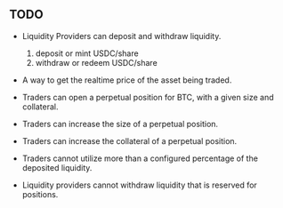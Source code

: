 ## TODO

- Liquidity Providers can deposit and withdraw liquidity.
    1. deposit or mint USDC/share
    2. withdraw or redeem USDC/share

- A way to get the realtime price of the asset being traded.
- Traders can open a perpetual position for BTC, with a given size and collateral.
- Traders can increase the size of a perpetual position.
- Traders can increase the collateral of a perpetual position.
- Traders cannot utilize more than a configured percentage of the deposited liquidity.
- Liquidity providers cannot withdraw liquidity that is reserved for positions.
